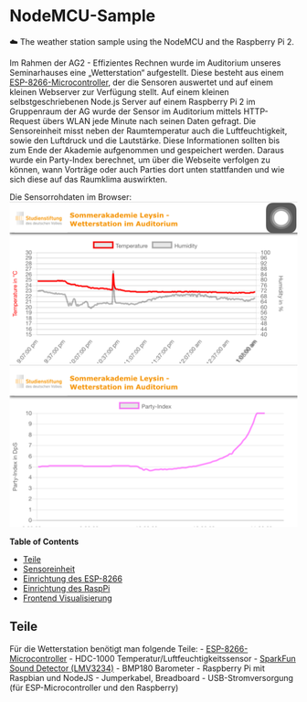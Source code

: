 # NodeMCU-Sample
:cloud: The weather station sample using the NodeMCU and the Raspberry Pi 2.

Im Rahmen der AG2 - Effizientes Rechnen wurde im Auditorium unseres Seminarhauses eine „Wetterstation“ aufgestellt. Diese besteht aus einem [ESP-8266-Microcontroller](http://www.ebay.de/itm/like/401054497731?lpid=106&chn=ps&ul_noapp=true), der die Sensoren auswertet und auf einem kleinen Webserver zur Verfügung stellt. Auf einem kleinen selbstgeschriebenen Node.js Server auf einem Raspberry Pi 2 im Gruppenraum der AG wurde der Sensor im Auditorium mittels HTTP-Request übers WLAN jede Minute nach seinen Daten gefragt. Die Sensoreinheit misst neben der Raumtemperatur auch die Luftfeuchtigkeit, sowie den Luftdruck und die Lautstärke. Diese Informationen sollten bis zum Ende der Akademie aufgenommen und gespeichert werden. Daraus wurde ein Party-Index berechnet, um über die Webseite verfolgen zu können, wann Vorträge oder auch Parties dort unten stattfanden und wie sich diese auf das Raumklima auswirkten.

Die Sensorrohdaten im Browser:
![Die Sensorrohdaten im Browser](images/IMG_0029.PNG)
![Der Partyindex steigt ;)](images/IMG_0030.PNG)

**Table of Contents**

* [Teile](#Teile)
* [Sensoreinheit](#Sensor)
* [Einrichtung des ESP-8266](#ESP-Setup)
* [Einrichtung des RaspPi](#RasPi-Setup)
* [Frontend Visualisierung](#Frontend-Visualisierung)

## Teile
Für die Wetterstation benötigt man folgende Teile:
	- [ESP-8266-Microcontroller](http://www.ebay.de/itm/like/401054497731?lpid=106&chn=ps&ul_noapp=true)
	- HDC-1000 Temperatur/Luftfeuchtigkeitssensor
	- [SparkFun Sound Detector (LMV3234)](https://www.sparkfun.com/products/12642)
	- BMP180 Barometer
	- Raspberry Pi mit Raspbian und NodeJS
	- Jumperkabel, Breadboard
	- USB-Stromversorgung (für ESP-Microcontroller und den Raspberry)
